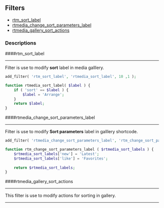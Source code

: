 ## Filters

* [rtm_sort_label](#rtm_sort_label)
* [rtmedia_change_sort_parameters_label](#rtmedia_change_sort_parameters_label)
* [rtmedia_gallery_sort_actions](#rtmedia_gallery_sort_actions)

### Descriptions

####rtm_sort_label <a name="rtm_sort_label"></a>
***
Filter is use to modify **sort** label in media galllery.

```php
add_filter( 'rtm_sort_label', 'rtmedia_sort_label', 10 ,1 );

function rtmedia_sort_label( $label ) {
	if ( 'sort' == $label ) {
		$label = 'Arrange';
	}
	return $label;
}
```

####rtmedia_change_sort_parameters_label <a name="rtmedia_change_sort_parameters_label"></a>
***
Filter is use to modify **Sort parameters** label in galllery shortcode.

```php
add_filter( 'rtmedia_change_sort_parameters_label', 'rtm_change_sort_parameters_label', 10, 1 );

function rtm_change_sort_parameters_label ( $rtmedia_sort_labels ) {
	$rtmedia_sort_labels['new'] = 'Latest';
	$rtmedia_sort_labels['like'] = 'Favorites';
	
	return $rtmedia_sort_labels;
}
```

####rtmedia_gallery_sort_actions <a name="rtmedia_gallery_sort_actions"></a>
***
This filter is use to modify actions for sorting in gallery.
***
